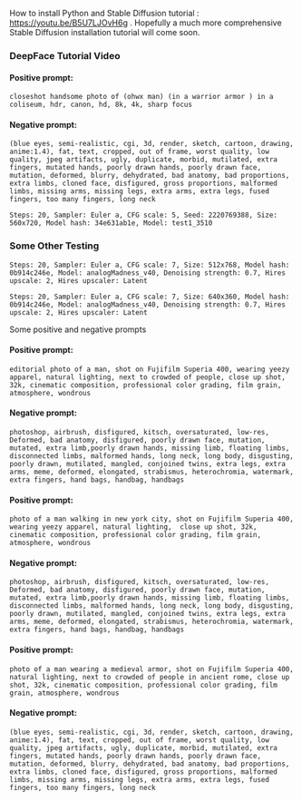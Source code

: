 How to install Python and Stable Diffusion tutorial : https://youtu.be/B5U7LJOvH6g . Hopefully a much more comprehensive Stable Diffusion installation tutorial will come soon.

### DeepFace Tutorial Video
#### Positive prompt:

```closeshot handsome photo of (ohwx man) (in a warrior armor ) in a coliseum, hdr, canon, hd, 8k, 4k, sharp focus```

#### Negative prompt:

```(blue eyes, semi-realistic, cgi, 3d, render, sketch, cartoon, drawing, anime:1.4), fat, text, cropped, out of frame, worst quality, low quality, jpeg artifacts, ugly, duplicate, morbid, mutilated, extra fingers, mutated hands, poorly drawn hands, poorly drawn face, mutation, deformed, blurry, dehydrated, bad anatomy, bad proportions, extra limbs, cloned face, disfigured, gross proportions, malformed limbs, missing arms, missing legs, extra arms, extra legs, fused fingers, too many fingers, long neck```

```Steps: 20, Sampler: Euler a, CFG scale: 5, Seed: 2220769388, Size: 560x720, Model hash: 34e631ab1e, Model: test1_3510```

### Some Other Testing

```Steps: 20, Sampler: Euler a, CFG scale: 7, Size: 512x768, Model hash: 0b914c246e, Model: analogMadness_v40, Denoising strength: 0.7, Hires upscale: 2, Hires upscaler: Latent```

```Steps: 20, Sampler: Euler a, CFG scale: 7, Size: 640x360, Model hash: 0b914c246e, Model: analogMadness_v40, Denoising strength: 0.7, Hires upscale: 2, Hires upscaler: Latent```

Some positive and negative prompts

#### Positive prompt:

```editorial photo of a man, shot on Fujifilm Superia 400, wearing yeezy apparel, natural lighting, next to crowded of people, close up shot, 32k, cinematic composition, professional color grading, film grain, atmosphere, wondrous```

#### Negative prompt:

```photoshop, airbrush, disfigured, kitsch, oversaturated, low-res, Deformed, bad anatomy, disfigured, poorly drawn face, mutation, mutated, extra limb,poorly drawn hands, missing limb, floating limbs, disconnected limbs, malformed hands, long neck, long body, disgusting, poorly drawn, mutilated, mangled, conjoined twins, extra legs, extra arms, meme, deformed, elongated, strabismus, heterochromia, watermark, extra fingers, hand bags, handbag, handbags```



#### Positive prompt:
```photo of a man walking in new york city, shot on Fujifilm Superia 400, wearing yeezy apparel, natural lighting,  close up shot, 32k, cinematic composition, professional color grading, film grain, atmosphere, wondrous```


#### Negative prompt:

```photoshop, airbrush, disfigured, kitsch, oversaturated, low-res, Deformed, bad anatomy, disfigured, poorly drawn face, mutation, mutated, extra limb,poorly drawn hands, missing limb, floating limbs, disconnected limbs, malformed hands, long neck, long body, disgusting, poorly drawn, mutilated, mangled, conjoined twins, extra legs, extra arms, meme, deformed, elongated, strabismus, heterochromia, watermark, extra fingers, hand bags, handbag, handbags```

#### Positive prompt:

```photo of a man wearing a medieval armor, shot on Fujifilm Superia 400, natural lighting, next to crowded of people in ancient rome, close up shot, 32k, cinematic composition, professional color grading, film grain, atmosphere, wondrous```

#### Negative prompt:

```(blue eyes, semi-realistic, cgi, 3d, render, sketch, cartoon, drawing, anime:1.4), fat, text, cropped, out of frame, worst quality, low quality, jpeg artifacts, ugly, duplicate, morbid, mutilated, extra fingers, mutated hands, poorly drawn hands, poorly drawn face, mutation, deformed, blurry, dehydrated, bad anatomy, bad proportions, extra limbs, cloned face, disfigured, gross proportions, malformed limbs, missing arms, missing legs, extra arms, extra legs, fused fingers, too many fingers, long neck```

